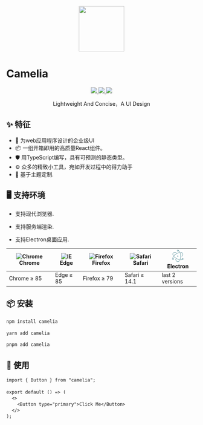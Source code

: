<!--
 * @Date: 2023-12-30 11:43:31
 * @Description: Modify here please
-->
<p align="center">
  <img width="120px" height="120px" src="http://43.136.119.145:82/logo-max.png">
</p>

<!-- <p align="center" style="margin-top: 1rem;">
  <img width="150px" height="30px" src="http://43.136.119.145:82/camelia-name2.png">
</p> -->
<h1>Camelia</h1>

<p align="center">
  <a href="https://www.npmjs.org/package/camelia">
    <img src="https://img.shields.io/npm/v/camelia.svg" />
  </a>
  <a href="https://bundlephobia.com/package/camelia">
    <img src="https://badgen.net/bundlephobia/minzip/camelia?style=flat-square" />
  </a>
  <a href="https://npmcharts.com/compare/camelia?minimal=true">
    <img src="https://img.shields.io/npm/dm/camelia.svg" />
  </a>
  <br>
</p>

<p align="center">Lightweight And Concise，A UI Design</p>

## ✨ 特征

- 🌈 为web应用程序设计的企业级UI
- 📦 一组开箱即用的高质量React组件。
- 🛡 用TypeScript编写，具有可预测的静态类型。
- ⚙️ 众多的精致小工具，宛如开发过程中的得力助手
- 🎨 基于主题定制.

## 🖥 支持环境

- 支持现代浏览器.

- 支持服务端渲染.

- 支持Electron桌面应用.

| ![Chrome](https://cdn.jsdelivr.net/npm/@browser-logos/chrome/chrome_32x32.png) Chrome | ![IE](https://cdn.jsdelivr.net/npm/@browser-logos/edge/edge_32x32.png) Edge | ![Firefox](https://cdn.jsdelivr.net/npm/@browser-logos/firefox/firefox_32x32.png) Firefox | ![Safari](https://cdn.jsdelivr.net/npm/@browser-logos/safari/safari_32x32.png) Safari | ![Electron](https://raw.githubusercontent.com/alrra/browser-logos/master/src/electron/electron_32x32.png)Electron |
| ------------------------------------------------------------------------------------- | --------------------------------------------------------------------------- | ----------------------------------------------------------------------------------------- | ------------------------------------------------------------------------------------- | ----------------------------------------------------------------------------------------------------------------- |
| Chrome ≥ 85                                                                           | Edge ≥ 85                                                                   | Firefox ≥ 79                                                                              | Safari ≥ 14.1                                                                         | last 2 versions                                                                                                   |

## 📦 安装

```bash
npm install camelia
```

```bash
yarn add camelia
```

```bash
pnpm add camelia
```

## 🔨 使用

```tsx
import { Button } from "camelia";

export default () => (
  <>
    <Button type="primary">Click Me</Button>
  </>
);
```
